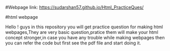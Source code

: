 #Webpage link: https://sudarshan57.github.io/Html_PracticeQues/

#html webpage

Hello ! guys in this repository you will get practice question for making html webpages,They are very basic question,pratice them will make your html concept stronger,in case you have any trouble while making webpages then you can refer the code but first see the pdf file and start doing it.

